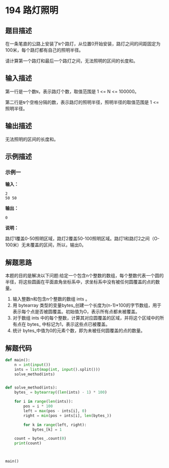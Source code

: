 # 194 路灯照明

## 题目描述

在一条笔直的公路上安装了`N`个路灯，从位置0开始安装，路灯之间的间距固定为100米，每个路灯都有自己的照明半径。

请计算第一个路灯和最后一个路灯之间，无法照明的区间的长度和。

## 输入描述

第一行是一个数`N`，表示路灯个数，取值范围是 1 <= N <= 100000。

第二行是`N`个空格分隔的数，表示路灯的照明半径，照明半径的取值范围是 1 <= 照明半径。

## 输出描述

无法照明的区间的长度和。

## 示例描述

### 示例一

**输入：**

```text
2
50 50
```

**输出：**

```text
0
```

**说明：**

路灯1覆盖0-50照明区域，路灯2覆盖50-100照明区域。路灯1和路灯2之间（O-100米）无未覆盖的区间，所以，输出0。

## 解题思路

本题的目的是解决以下问题:给定一个包含n个整数的数组，每个整数代表一个圆的半径，将这些圆画在平面直角坐标系中，求坐标系中没有被任何圆覆盖的点的数量。

1. 输入整数n和包含n个整数的数组 ints 。
2. 用 bytearray 类型的变量bytes_创建一个长度为(n-1)*100的字节数组，用于表示每个点是否被圆覆盖。初始值为О，表示所有点都未被覆盖。
3. 对于数组 ints 中的每个整数，计算其对应圆覆盖的区域，并将这个区域中的所有点在 bytes_ 中标记为1，表示这些点已被覆盖。
4. 统计 bytes_中值为0的元素个数，即为未被任何圆覆盖的点的数量。

## 解题代码

```python
def main():
    n = int(input())
    ints = list(map(int, input().split()))
    solve_method(ints)


def solve_method(ints):
    bytes_ = bytearray((len(ints) - 1) * 100)

    for i in range(len(ints)):
        pos = i * 100
        left = max(pos - ints[i], 0)
        right = min(pos + ints[i], len(bytes_))

        for k in range(left, right):
            bytes_[k] = 1

    count = bytes_.count(0)
    print(count)



main()
```

